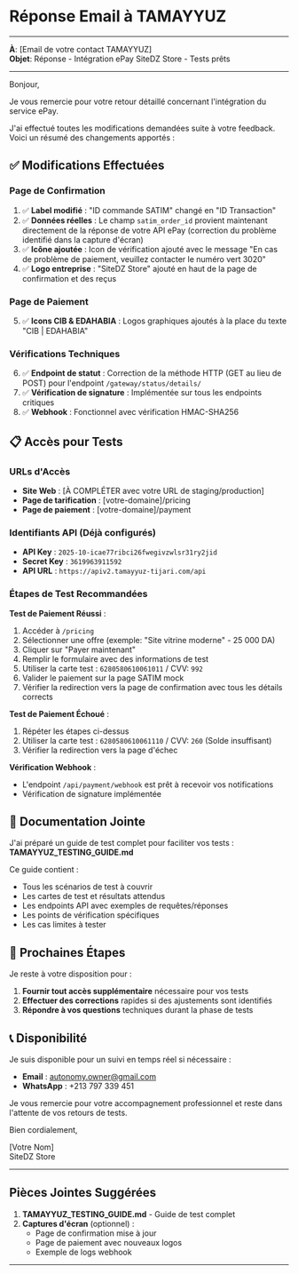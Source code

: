 # Réponse Email à TAMAYYUZ

---

**À**: [Email de votre contact TAMAYYUZ]  
**Objet**: Réponse - Intégration ePay SiteDZ Store - Tests prêts

---

Bonjour,

Je vous remercie pour votre retour détaillé concernant l'intégration du service ePay.

J'ai effectué toutes les modifications demandées suite à votre feedback. Voici un résumé des changements apportés :

## ✅ Modifications Effectuées

### Page de Confirmation
1. ✅ **Label modifié** : "ID commande SATIM" changé en "ID Transaction"
2. ✅ **Données réelles** : Le champ `satim_order_id` provient maintenant directement de la réponse de votre API ePay (correction du problème identifié dans la capture d'écran)
3. ✅ **Icône ajoutée** : Icon de vérification ajouté avec le message "En cas de problème de paiement, veuillez contacter le numéro vert 3020"
4. ✅ **Logo entreprise** : "SiteDZ Store" ajouté en haut de la page de confirmation et des reçus

### Page de Paiement
5. ✅ **Icons CIB & EDAHABIA** : Logos graphiques ajoutés à la place du texte "CIB | EDAHABIA"

### Vérifications Techniques
6. ✅ **Endpoint de statut** : Correction de la méthode HTTP (GET au lieu de POST) pour l'endpoint `/gateway/status/details/`
7. ✅ **Vérification de signature** : Implémentée sur tous les endpoints critiques
8. ✅ **Webhook** : Fonctionnel avec vérification HMAC-SHA256

## 📋 Accès pour Tests

### URLs d'Accès
- **Site Web** : [À COMPLÉTER avec votre URL de staging/production]
- **Page de tarification** : [votre-domaine]/pricing
- **Page de paiement** : [votre-domaine]/payment

### Identifiants API (Déjà configurés)
- **API Key** : `2025-10-icae77ribci26fwegivzwlsr31ry2jid`
- **Secret Key** : `3619963911592`
- **API URL** : `https://apiv2.tamayyuz-tijari.com/api`

### Étapes de Test Recommandées

**Test de Paiement Réussi** :
1. Accéder à `/pricing`
2. Sélectionner une offre (exemple: "Site vitrine moderne" - 25 000 DA)
3. Cliquer sur "Payer maintenant"
4. Remplir le formulaire avec des informations de test
5. Utiliser la carte test : `6280580610061011` / CVV: `992`
6. Valider le paiement sur la page SATIM mock
7. Vérifier la redirection vers la page de confirmation avec tous les détails corrects

**Test de Paiement Échoué** :
1. Répéter les étapes ci-dessus
2. Utiliser la carte test : `6280580610061110` / CVV: `260` (Solde insuffisant)
3. Vérifier la redirection vers la page d'échec

**Vérification Webhook** :
- L'endpoint `/api/payment/webhook` est prêt à recevoir vos notifications
- Vérification de signature implémentée

## 📄 Documentation Jointe

J'ai préparé un guide de test complet pour faciliter vos tests : **TAMAYYUZ_TESTING_GUIDE.md**

Ce guide contient :
- Tous les scénarios de test à couvrir
- Les cartes de test et résultats attendus
- Les endpoints API avec exemples de requêtes/réponses
- Les points de vérification spécifiques
- Les cas limites à tester

## 🔄 Prochaines Étapes

Je reste à votre disposition pour :
1. **Fournir tout accès supplémentaire** nécessaire pour vos tests
2. **Effectuer des corrections** rapides si des ajustements sont identifiés
3. **Répondre à vos questions** techniques durant la phase de tests

## 📞 Disponibilité

Je suis disponible pour un suivi en temps réel si nécessaire :
- **Email** : autonomy.owner@gmail.com
- **WhatsApp** : +213 797 339 451

Je vous remercie pour votre accompagnement professionnel et reste dans l'attente de vos retours de tests.

Bien cordialement,

[Votre Nom]  
SiteDZ Store

---

## Pièces Jointes Suggérées

1. **TAMAYYUZ_TESTING_GUIDE.md** - Guide de test complet
2. **Captures d'écran** (optionnel) :
   - Page de confirmation mise à jour
   - Page de paiement avec nouveaux logos
   - Exemple de logs webhook

---

